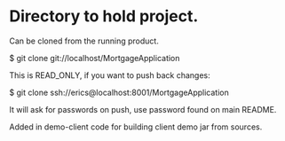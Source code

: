 Directory to hold project.
=========================

Can be cloned from the running product.

$ git clone git://localhost/MortgageApplication

This is READ_ONLY, if you want to push back changes:

$ git clone ssh://erics@localhost:8001/MortgageApplication

It will ask for passwords on push, use password found on main README.

Added in demo-client code for building client demo jar from sources.
